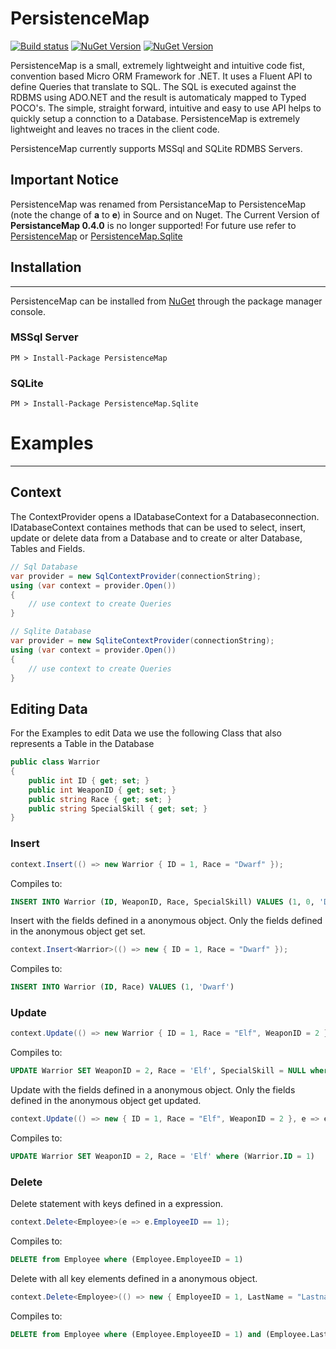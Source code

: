 PersistenceMap
==============
[![Build status](https://ci.appveyor.com/api/projects/status/i43jveqowctku03x/branch/master?svg=true)](https://ci.appveyor.com/project/chriswalpen/persistencemap/branch/master)
[![NuGet Version](https://img.shields.io/nuget/v/persistencemap.svg?style=flat)](https://www.nuget.org/packages/PersistenceMap/)
[![NuGet Version](https://img.shields.io/nuget/v/PersistenceMap.Sqlite.svg?style=flat)](https://www.nuget.org/packages/PersistenceMap.Sqlite/)

PersistenceMap is a small, extremely lightweight and intuitive code fist, convention based Micro ORM Framework for .NET. It uses a Fluent API to define Queries that translate to SQL. The SQL is executed against the RDBMS using ADO.NET and the result is automaticaly mapped to Typed POCO's.
The simple, straight forward, intuitive and easy to use API helps to quickly setup a connction to a Database.
PersistenceMap is extremely lightweight and leaves no traces in the client code.

PersistenceMap currently supports MSSql and SQLite RDMBS Servers.

## Important Notice
PersistenceMap was renamed from PersistanceMap to PersistenceMap (note the change of **a** to **e**) in Source and on Nuget.
The Current Version of **PersistanceMap 0.4.0** is no longer supported! For future use refer to [PersistenceMap](https://www.nuget.org/packages/PersistenceMap/) or [PersistenceMap.Sqlite](https://www.nuget.org/packages/PersistenceMap.Sqlite/)

## Installation
------------------------------
PersistenceMap can be installed from [NuGet](http://docs.nuget.org/docs/start-here/installing-nuget) through the package manager console.  
### MSSql Server
```
PM > Install-Package PersistenceMap
```

### SQLite 
``` 
PM > Install-Package PersistenceMap.Sqlite
```
# Examples
------------------------------
## Context
The ContextProvider opens a IDatabaseContext for a Databaseconnection. IDatabaseContext containes methods that can be used to select, insert, update or delete data from a Database and to create or alter Database, Tables and Fields.
```csharp
// Sql Database
var provider = new SqlContextProvider(connectionString);
using (var context = provider.Open())
{
	// use context to create Queries
}

// Sqlite Database
var provider = new SqliteContextProvider(connectionString);
using (var context = provider.Open())
{
	// use context to create Queries
}
```

## Editing Data
For the Examples to edit Data we use the following Class that also represents a Table in the Database
```csharp
public class Warrior
{
    public int ID { get; set; }
    public int WeaponID { get; set; }
    public string Race { get; set; }
    public string SpecialSkill { get; set; }
}
```
### Insert
```csharp
context.Insert(() => new Warrior { ID = 1, Race = "Dwarf" });
```
Compiles to:
```sql
INSERT INTO Warrior (ID, WeaponID, Race, SpecialSkill) VALUES (1, 0, 'Dwarf', NULL)
```
Insert with the fields defined in a anonymous object. Only the fields defined in the anonymous object get set.
```csharp
context.Insert<Warrior>(() => new { ID = 1, Race = "Dwarf" });
```
Compiles to:
```sql
INSERT INTO Warrior (ID, Race) VALUES (1, 'Dwarf')
```
### Update
```csharp
context.Update(() => new Warrior { ID = 1, Race = "Elf", WeaponID = 2 });
```
Compiles to:
```sql
UPDATE Warrior SET WeaponID = 2, Race = 'Elf', SpecialSkill = NULL where (Warrior.ID = 1)
```
Update with the fields defined in a anonymous object. Only the fields defined in the anonymous object get updated.
```csharp
context.Update(() => new { ID = 1, Race = "Elf", WeaponID = 2 }, e => e.ID);
```
Compiles to:
```sql
UPDATE Warrior SET WeaponID = 2, Race = 'Elf' where (Warrior.ID = 1)
```
### Delete
Delete statement with keys defined in a expression.
```csharp
context.Delete<Employee>(e => e.EmployeeID == 1);
```
Compiles to:
```sql
DELETE from Employee where (Employee.EmployeeID = 1)
```
Delete with all key elements defined in a anonymous object.
```csharp
context.Delete<Employee>(() => new { EmployeeID = 1, LastName = "Lastname", FirstName = "Firstname" });
```
Compiles to:
```sql
DELETE from Employee where (Employee.EmployeeID = 1) and (Employee.LastName = 'Lastname') and (Employee.FirstName = 'Firstname')
```
